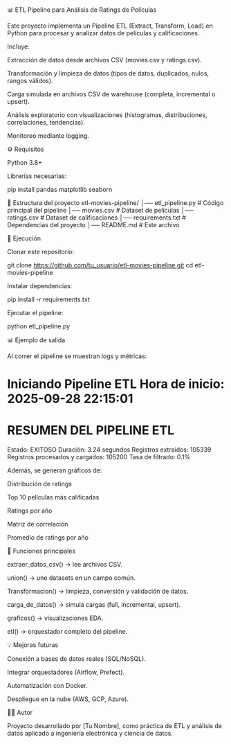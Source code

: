 📊 ETL Pipeline para Análisis de Ratings de Películas

Este proyecto implementa un Pipeline ETL (Extract, Transform, Load) en Python para procesar y analizar datos de películas y calificaciones.

Incluye:

Extracción de datos desde archivos CSV (movies.csv y ratings.csv).

Transformación y limpieza de datos (tipos de datos, duplicados, nulos, rangos válidos).

Carga simulada en archivos CSV de warehouse (completa, incremental o upsert).

Análisis exploratorio con visualizaciones (histogramas, distribuciones, correlaciones, tendencias).

Monitoreo mediante logging.

⚙️ Requisitos

Python 3.8+

Librerías necesarias:

pip install pandas matplotlib seaborn

📂 Estructura del proyecto
etl-movies-pipeline/
│── etl_pipeline.py        # Código principal del pipeline
│── movies.csv             # Dataset de películas
│── ratings.csv            # Dataset de calificaciones
│── requirements.txt       # Dependencias del proyecto
│── README.md              # Este archivo

🚀 Ejecución

Clonar este repositorio:

git clone https://github.com/tu_usuario/etl-movies-pipeline.git
cd etl-movies-pipeline


Instalar dependencias:

pip install -r requirements.txt


Ejecutar el pipeline:

python etl_pipeline.py

📊 Ejemplo de salida

Al correr el pipeline se muestran logs y métricas:

Iniciando Pipeline ETL
Hora de inicio: 2025-09-28 22:15:01
==================================================
RESUMEN DEL PIPELINE ETL
==================================================
Estado: EXITOSO
Duración: 3.24 segundos
Registros extraídos: 105339
Registros procesados y cargados: 105200
Tasa de filtrado: 0.1%


Además, se generan gráficos de:

Distribución de ratings

Top 10 películas más calificadas

Ratings por año

Matriz de correlación

Promedio de ratings por año

🔧 Funciones principales

extraer_datos_csv() → lee archivos CSV.

union() → une datasets en un campo común.

Transformacion() → limpieza, conversión y validación de datos.

carga_de_datos() → simula cargas (full, incremental, upsert).

graficos() → visualizaciones EDA.

etl() → orquestador completo del pipeline.

💡 Mejoras futuras

Conexión a bases de datos reales (SQL/NoSQL).

Integrar orquestadores (Airflow, Prefect).

Automatización con Docker.

Despliegue en la nube (AWS, GCP, Azure).

👨‍💻 Autor

Proyecto desarrollado por [Tu Nombre], como práctica de ETL y análisis de datos aplicado a ingeniería electrónica y ciencia de datos.